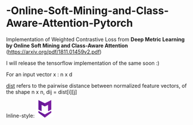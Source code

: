 # -Online-Soft-Mining-and-Class-Aware-Attention-Pytorch
Implementation of Weighted Contrastive Loss from **Deep Metric Learning by Online Soft Mining and Class-Aware Attention** (https://arxiv.org/pdf/1811.01459v2.pdf)

I will release the tensorflow implementation of the same soon :) 

For an input vector x : n x d

[dist](https://github.com/ppriyank/-Online-Soft-Mining-and-Class-Aware-Attention-Pytorch/blob/master/Weighted_Contrastive_Loss.py#L23) refers to the pairwise distance between normalized feature vectors, of the shape n x n, dij = dist[i][j]

Inline-style: 
![alt text](https://github.com/adam-p/markdown-here/raw/master/src/common/images/icon48.png "Logo Title Text 1")








